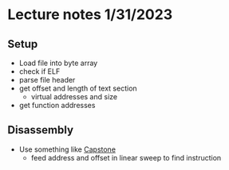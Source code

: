 # Lecture notes 1/31/2023

## Setup
- Load file into byte array
- check if ELF
- parse file header
- get offset and length of text section
    - virtual addresses and size
- get function addresses

## Disassembly
- Use something like [Capstone]() 
    - feed address and offset in linear sweep to find instruction